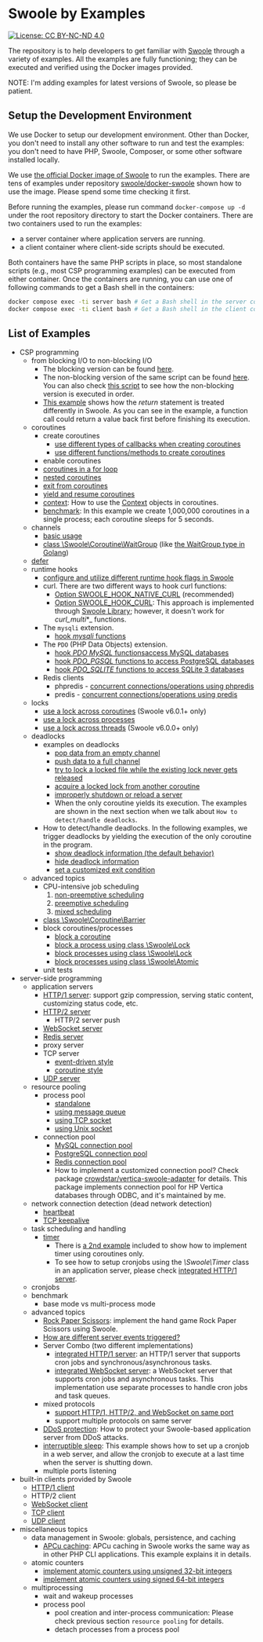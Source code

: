 # Swoole by Examples

[![License: CC BY-NC-ND 4.0](https://img.shields.io/badge/License-CC%20BY--NC--ND%204.0-lightgrey.svg)](https://creativecommons.org/licenses/by-nc-nd/4.0/)

The repository is to help developers to get familiar with [Swoole](https://github.com/swoole/swoole-src) through a 
variety of examples. All the examples are fully functioning; they can be executed and verified using the Docker images
provided.

NOTE: I'm adding examples for latest versions of Swoole, so please be patient.

## Setup the Development Environment

We use Docker to setup our development environment. Other than Docker, you don't need to install any other software to
run and test the examples: you don't need to have PHP, Swoole, Composer, or some other software installed locally.

We use [the official Docker image of Swoole](https://hub.docker.com/r/phpswoole/swoole) to run the examples. There are
tens of examples under repository [swoole/docker-swoole](https://github.com/swoole/docker-swoole) shown how to use the
image. Please spend some time checking it first.

Before running the examples, please run command `docker-compose up -d` under the root repository directory to start the
Docker containers. There are two containers used to run the examples:

* a server container where application servers are running.
* a client container where client-side scripts should be executed.

Both containers have the same PHP scripts in place, so most standalone scripts (e.g., most CSP programming examples) can be
executed from either container. Once the containers are running, you can use one of following commands to get a Bash shell
in the containers:

```bash
docker compose exec -ti server bash # Get a Bash shell in the server container.
docker compose exec -ti client bash # Get a Bash shell in the client container.
```

## List of Examples

* CSP programming
    * from blocking I/O to non-blocking I/O
        * The blocking version can be found [here](https://github.com/deminy/swoole-by-examples/blob/master/examples/io/blocking-io.php).
        * The non-blocking version of the same script can be found [here](https://github.com/deminy/swoole-by-examples/blob/master/examples/io/non-blocking-io.php). You can also check [this script](https://github.com/deminy/swoole-by-examples/blob/master/examples/io/non-blocking-io-debug.php) to see how the non-blocking version is executed in order.
        * [This example](https://github.com/deminy/swoole-by-examples/blob/master/examples/io/blocking-vs-non-blocking.php) shows how the _return_ statement is treated differently in Swoole. As you can see in the example, a function call could return a value back first before finishing its execution.
    * coroutines
        * create coroutines
            * [use different types of callbacks when creating coroutines](https://github.com/deminy/swoole-by-examples/blob/master/examples/csp/coroutines/creation-2.php)
            * [use different functions/methods to create coroutines](https://github.com/deminy/swoole-by-examples/blob/master/examples/csp/coroutines/creation-1.php)
        * enable coroutines
        * [coroutines in a for loop](https://github.com/deminy/swoole-by-examples/blob/master/examples/csp/coroutines/for.php)
        * [nested coroutines](https://github.com/deminy/swoole-by-examples/blob/master/examples/csp/coroutines/nested.php)
        * [exit from coroutines](https://github.com/deminy/swoole-by-examples/blob/master/examples/csp/coroutines/exit.php)
        * [yield and resume coroutines](https://github.com/deminy/swoole-by-examples/blob/master/examples/csp/coroutines/yield-and-resume.php)
        * [context](https://github.com/deminy/swoole-by-examples/blob/master/examples/csp/context.php): How to use the [Context](https://github.com/swoole/ide-helper/blob/master/src/swoole/Swoole/Coroutine/Context.php) objects in coroutines.
        * [benchmark](https://github.com/deminy/swoole-by-examples/blob/master/examples/csp/coroutines/benchmark.php): In this example we create 1,000,000 coroutines in a single process; each coroutine sleeps for 5 seconds.
    * channels
        * [basic usage](https://github.com/deminy/swoole-by-examples/blob/master/examples/csp/channel.php)
        * [class \Swoole\Coroutine\WaitGroup](https://github.com/deminy/swoole-by-examples/blob/master/examples/csp/waitgroup.php) (like [the WaitGroup type in Golang](https://golang.org/pkg/sync/#WaitGroup))
    * [defer](https://github.com/deminy/swoole-by-examples/blob/master/examples/csp/defer.php)
    * runtime hooks
        * [configure and utilize different runtime hook flags in Swoole](https://github.com/deminy/swoole-by-examples/blob/master/examples/hooks/hook-flags.php)
        * curl. There are two different ways to hook curl functions:
            * [Option SWOOLE_HOOK_NATIVE_CURL](https://github.com/deminy/swoole-by-examples/blob/master/examples/hooks/native-curl.php) (recommended)
            * [Option SWOOLE_HOOK_CURL](https://github.com/deminy/swoole-by-examples/blob/master/examples/hooks/curl.php): This approach is implemented through [Swoole Library](https://github.com/swoole/library); however, it doesn't work for _curl_multi_*_ functions.
        * The `mysqli` extension.
            * [hook _mysqli_ functions](https://github.com/deminy/swoole-by-examples/blob/master/examples/hooks/mysqli.php)
        * The `PDO` (PHP Data Objects) extension.
            * [hook _PDO MySQL_ functionsaccess MySQL databases](https://github.com/deminy/swoole-by-examples/blob/master/examples/hooks/pdo_mysql.php)
            * [hook _PDO_PGSQL_ functions to access PostgreSQL databases](https://github.com/deminy/swoole-by-examples/blob/master/examples/hooks/pdo_pgsql.php)
            * [hook _PDO_SQLITE_ functions to access SQLite 3 databases](https://github.com/deminy/swoole-by-examples/blob/master/examples/hooks/pdo_sqlite.php)
        * Redis clients
            * phpredis - [concurrent connections/operations using phpredis](https://github.com/deminy/swoole-by-examples/blob/master/examples/hooks/redis/phpredis.php)
            * predis - [concurrent connections/operations using predis](https://github.com/deminy/swoole-by-examples/blob/master/examples/hooks/redis/predis.php)
    * locks
        * [use a lock across coroutines](https://github.com/deminy/swoole-by-examples/blob/master/examples/locks/lock-across-coroutines.php) (Swoole v6.0.1+ only)
        * [use a lock across processes](https://github.com/deminy/swoole-by-examples/blob/master/examples/locks/lock-across-processes.php)
        * [use a lock across threads](https://github.com/deminy/swoole-by-examples/blob/master/examples/locks/lock-across-threads.php) (Swoole v6.0.0+ only)
    * deadlocks
        * examples on deadlocks
            * [pop data from an empty channel](https://github.com/deminy/swoole-by-examples/blob/master/examples/csp/deadlocks/an-empty-channel.php)
            * [push data to a full channel](https://github.com/deminy/swoole-by-examples/blob/master/examples/csp/deadlocks/channel-is-full.php)
            * [try to lock a locked file while the existing lock never gets released](https://github.com/deminy/swoole-by-examples/blob/master/examples/csp/deadlocks/file-locking.php)
            * [acquire a locked lock from another coroutine](https://github.com/deminy/swoole-by-examples/blob/master/examples/csp/deadlocks/swoole-lock.php)
            * [improperly shutdown or reload a server](https://github.com/deminy/swoole-by-examples/blob/master/examples/csp/deadlocks/server-shutdown.php)
            * When the only coroutine yields its execution. The examples are shown in the next section when we talk about `How to detect/handle deadlocks`.
        * How to detect/handle deadlocks. In the following examples, we trigger deadlocks by yielding the execution of the only coroutine in the program.
            * [show deadlock information (the default behavior)](https://github.com/deminy/swoole-by-examples/blob/master/examples/csp/deadlocks/coroutine-yielded-1.php)
            * [hide deadlock information](https://github.com/deminy/swoole-by-examples/blob/master/examples/csp/deadlocks/coroutine-yielded-2.php)
            * [set a customized exit condition](https://github.com/deminy/swoole-by-examples/blob/master/examples/csp/deadlocks/coroutine-yielded-3.php)
    * advanced topics
        * CPU-intensive job scheduling
            1. [non-preemptive scheduling](https://github.com/deminy/swoole-by-examples/blob/master/examples/csp/scheduling/non-preemptive.php)
            2. [preemptive scheduling](https://github.com/deminy/swoole-by-examples/blob/master/examples/csp/scheduling/preemptive.php)
            3. [mixed scheduling](https://github.com/deminy/swoole-by-examples/blob/master/examples/csp/scheduling/mixed.php)
        * [class \Swoole\Coroutine\Barrier](https://github.com/deminy/swoole-by-examples/blob/master/examples/csp/barrier.php)
        * block coroutines/processes
            * [block a coroutine](https://github.com/deminy/swoole-by-examples/blob/master/examples/io/block-a-coroutine.php)
            * [block a process using class \Swoole\Lock](https://github.com/deminy/swoole-by-examples/blob/master/examples/io/block-a-process-using-swoole-lock.php)
            * [block processes using class \Swoole\Lock](https://github.com/deminy/swoole-by-examples/blob/master/examples/io/block-processes-using-swoole-lock.php)
            * [block processes using class \Swoole\Atomic](https://github.com/deminy/swoole-by-examples/blob/master/examples/io/block-processes-using-swoole-atomic.php)
        * unit tests
* server-side programming
    * application servers
        * [HTTP/1 server](https://github.com/deminy/swoole-by-examples/blob/master/examples/servers/http1.php): support gzip compression, serving static content, customizing status code, etc.
        * [HTTP/2 server](https://github.com/deminy/swoole-by-examples/blob/master/examples/servers/http2.php)
            * HTTP/2 server push
        * [WebSocket server](https://github.com/deminy/swoole-by-examples/blob/master/examples/servers/websocket.php)
        * [Redis server](https://github.com/deminy/swoole-by-examples/blob/master/examples/servers/redis.php)
        * proxy server
        * TCP server
            * [event-driven style](https://github.com/deminy/swoole-by-examples/blob/master/examples/servers/tcp1.php)
            * [coroutine style](https://github.com/deminy/swoole-by-examples/blob/master/examples/servers/tcp2.php)
        * [UDP server](https://github.com/deminy/swoole-by-examples/blob/master/examples/servers/udp.php)
    * resource pooling
        * process pool
            * [standalone](https://github.com/deminy/swoole-by-examples/blob/master/examples/pool/process-pool/pool-standalone.php)
            * [using message queue](https://github.com/deminy/swoole-by-examples/blob/master/examples/pool/process-pool/pool-msgqueue.php)
            * [using TCP socket](https://github.com/deminy/swoole-by-examples/blob/master/examples/pool/process-pool/pool-tcp-socket.php)
            * [using Unix socket](https://github.com/deminy/swoole-by-examples/blob/master/examples/pool/process-pool/pool-unix-socket.php)
        * connection pool
            * [MySQL connection pool](https://github.com/deminy/swoole-by-examples/blob/master/examples/pool/database-pool/mysqli.php)
            * [PostgreSQL connection pool](https://github.com/deminy/swoole-by-examples/blob/master/examples/pool/database-pool/pdo_pgsql.php)
            * [Redis connection pool](https://github.com/deminy/swoole-by-examples/blob/master/examples/pool/database-pool/redis.php)
            * How to implement a customized connection pool? Check package [crowdstar/vertica-swoole-adapter](https://github.com/Crowdstar/vertica-swoole-adapter) for details. This package implements connection pool for HP Vertica databases through ODBC, and it's maintained by me.
    * network connection detection (dead network detection)
        * [heartbeat](https://github.com/deminy/swoole-by-examples/blob/master/examples/servers/heartbeat.php)
        * [TCP keepalive](https://github.com/deminy/swoole-by-examples/blob/master/examples/servers/keepalive.php)
    * task scheduling and handling
        * [timer](https://github.com/deminy/swoole-by-examples/blob/master/examples/timer/timer.php)
            * There is [a 2nd example](https://github.com/deminy/swoole-by-examples/blob/master/examples/timer/coroutine-style.php) included to show how to implement timer using coroutines only.
            * To see how to setup cronjobs using the _\Swoole\Timer_ class in an application server, please check [integrated HTTP/1 server](https://github.com/deminy/swoole-by-examples/blob/master/examples/servers/http1-integrated.php).
    * cronjobs
    * benchmark
        * base mode vs multi-process mode
    * advanced topics
        * [Rock Paper Scissors](https://github.com/deminy/swoole-by-examples/blob/master/examples/servers/rock-paper-scissors.php): implement the hand game Rock Paper Scissors using Swoole.
        * [How are different server events triggered?](https://github.com/deminy/swoole-by-examples/blob/master/examples/servers/server-events.php)
        * Server Combo (two different implementations)
            * [integrated HTTP/1 server](https://github.com/deminy/swoole-by-examples/blob/master/examples/servers/http1-integrated.php): an HTTP/1 server that supports cron jobs and synchronous/asynchronous tasks.
            * [integrated WebSocket server](https://github.com/deminy/swoole-by-examples/blob/master/examples/servers/websocket-integrated.php): a WebSocket server that supports cron jobs and asynchronous tasks. This implementation use separate processes to handle cron jobs and task queues.
        * mixed protocols
            * [support HTTP/1, HTTP/2, and WebSocket on same port](https://github.com/deminy/swoole-by-examples/blob/master/examples/servers/mixed-protocols-1.php)
            * support multiple protocols on same server
        * [DDoS protection](https://github.com/deminy/swoole-by-examples/blob/master/examples/servers/ddos-protection.php): How to protect your Swoole-based application server from DDoS attacks.
        * [interruptible sleep](https://github.com/deminy/swoole-by-examples/blob/master/examples/servers/interruptible-sleep.php): This example shows how to set up a cronjob in a web server, and allow the cronjob to execute at a last time when the server is shutting down.
        * multiple ports listening
* built-in clients provided by Swoole
    * [HTTP/1 client](https://github.com/deminy/swoole-by-examples/blob/master/examples/clients/http1.php)
    * HTTP/2 client
    * [WebSocket client](https://github.com/deminy/swoole-by-examples/blob/master/examples/clients/websocket.php)
    * [TCP client](https://github.com/deminy/swoole-by-examples/blob/master/examples/clients/tcp.php)
    * [UDP client](https://github.com/deminy/swoole-by-examples/blob/master/examples/clients/udp.php)
* miscellaneous topics
    * data management in Swoole: globals, persistence, and caching
        * [APCu caching]: APCu caching in Swoole works the same way as in other PHP CLI applications. This example explains it in details.
    * atomic counters
        * [implement atomic counters using unsigned 32-bit integers](https://github.com/deminy/swoole-by-examples/blob/master/examples/misc/atomic-counter-unsigned-32-bit.php)
        * [implement atomic counters using signed 64-bit integers](https://github.com/deminy/swoole-by-examples/blob/master/examples/misc/atomic-counter-signed-64-bit.php)
    * multiprocessing
        * wait and wakeup processes
        * process pool
            * pool creation and inter-process communication: Please check previous section `resource pooling` for details.
            * detach processes from a process pool

[APCu Caching]: https://github.com/deminy/swoole-by-examples/blob/master/examples/servers/apcu-caching.php
